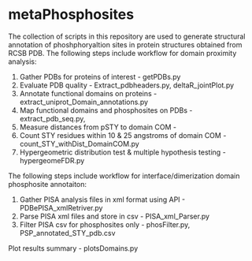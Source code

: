 # metaPhosphosites
 The collection of scripts in this repository are used to generate structural annotation of phoshphoryaltion sites in protein structures obtained from RCSB PDB. 
The following steps include workflow for domain proximity analysis:
 1. Gather PDBs for proteins of interest - getPDBs.py
 2. Evaluate PDB quality - Extract_pdbheaders.py, deltaR_jointPlot.py
 3. Annotate functional domains on proteins - extract_uniprot_Domain_annotations.py
 4. Map functional domains and phosphosites on PDBs -  extract_pdb_seq.py, 
 5. Measure distances from pSTY to domain COM -
 6. Count STY residues within 10 & 25 angstroms of domain COM - count_STY_withDist_DomainCOM.py
 7. Hypergeometric distribution test & multiple hypothesis testing - hypergeomeFDR.py

The following steps include workflow for interface/dimerization domain phosphosite annotaiton:
 1. Gather PISA analysis files in xml format using API - PDBePISA_xmlRetriver.py
 2. Parse PISA xml files and store in csv - PISA_xml_Parser.py
 3. Filter PISA csv for phosphosites only - phosFilter.py, PSP_annotated_STY_pdb.csv

Plot results summary - plotsDomains.py
